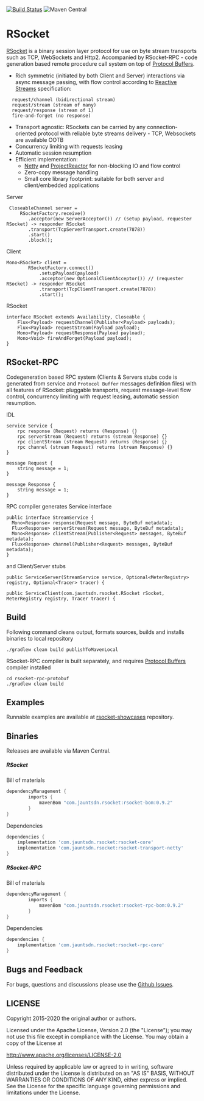 [![Build Status](https://travis-ci.org/jauntsdn/rsocket.svg?branch=develop)](https://travis-ci.org/jauntsdn/rsocket) ![Maven Central](https://img.shields.io/maven-central/v/com.jauntsdn.rsocket/rsocket-core)

# RSocket

[RSocket](https://rsocket.io) is a binary session layer protocol for use on byte stream transports such as TCP, WebSockets and Http2.
 Accompanied by RSocket-RPC - code generation based remote procedure call system on top of [Protocol Buffers](https://developers.google.com/protocol-buffers).
* Rich symmetric (initiated by both Client and Server) interactions via async message passing, with flow control according to [Reactive Streams](https://github.com/reactive-streams/reactive-streams-jvm) specification:
```
  request/channel (bidirectional stream)  
  request/stream (stream of many)  
  request/response (stream of 1)  
  fire-and-forget (no response)  
```
* Transport agnostic: RSockets can be carried by any connection-oriented protocol with reliable byte streams delivery - TCP, Websockets are available OOTB 
* Concurrency limiting with requests leasing
* Automatic session resumption
* Efficient implementation:
    * [Netty](https://github.com/netty/netty) and [ProjectReactor](https://github.com/reactor/reactor-core) for non-blocking IO and flow control
    * Zero-copy message handling
    * Small core library footprint: suitable for both server and client/embedded applications
    
Server
```
 CloseableChannel server = 
     RSocketFactory.receive()
        .acceptor(new ServerAcceptor()) // (setup payload, requester RSocket) -> responder RSocket
        .transport(TcpServerTransport.create(7878))
        .start()
        .block();
```

Client
```
Mono<RSocket> client =
        RSocketFactory.connect()
            .setupPayload(payload)
            .acceptor(new OptionalClientAcceptor()) // (requester RSocket) -> responder RSocket 
            .transport(TcpClientTransport.create(7878))
            .start();
```

RSocket 
```
interface RSocket extends Availability, Closeable {
    Flux<Payload> requestChannel(Publisher<Payload> payloads);
    Flux<Payload> requestStream(Payload payload);
    Mono<Payload> requestResponse(Payload payload);
    Mono<Void> fireAndForget(Payload payload);
}
```

## RSocket-RPC

Codegeneration based RPC system (Clients & Servers stubs code is generated from service and `Protocol Buffer` messages definition files) 
with all features of RSocket: pluggable transports, request message-level flow control,
concurrency limiting with request leasing, automatic session resumption.   

IDL
```
service Service {
    rpc response (Request) returns (Response) {}
    rpc serverStream (Request) returns (stream Response) {}
    rpc clientStream (stream Request) returns (Response) {}
    rpc channel (stream Request) returns (stream Response) {}
}

message Request {
    string message = 1;
}

message Response {
    string message = 1;
}
```

RPC compiler generates Service interface
```
public interface StreamService {
  Mono<Response> response(Request message, ByteBuf metadata);
  Flux<Response> serverStream(Request message, ByteBuf metadata);
  Mono<Response> clientStream(Publisher<Request> messages, ByteBuf metadata);
  Flux<Response> channel(Publisher<Request> messages, ByteBuf metadata);
}
```
and Client/Server stubs
```
public ServiceServer(StreamService service, Optional<MeterRegistry> registry, Optional<Tracer> tracer) {

public ServiceClient(com.jauntsdn.rsocket.RSocket rSocket, MeterRegistry registry, Tracer tracer) {
```

## Build

Following command cleans output, formats sources, builds and installs binaries to local repository 
```
./gradlew clean build publishToMavenLocal
```

RSocket-RPC compiler is built separately, and requires [Protocol Buffers](https://github.com/grpc/grpc-java/blob/master/COMPILING.md#how-to-build-code-generation-plugin) compiler installed
```
cd rsocket-rpc-protobuf
./gradlew clean build
```
## Examples 

Runnable examples are available at [rsocket-showcases](https://github.com/jauntsdn/rsocket-showcases) repository.

## Binaries

Releases are available via Maven Central.

##### RSocket

Bill of materials
```groovy
dependencyManagement {
        imports {
            mavenBom "com.jauntsdn.rsocket:rsocket-bom:0.9.2"
        }
}
```
Dependencies

```groovy
dependencies {
    implementation 'com.jauntsdn.rsocket:rsocket-core'
    implementation 'com.jauntsdn.rsocket:rsocket-transport-netty'
}
```

##### RSocket-RPC

Bill of materials
```groovy
dependencyManagement {
        imports {
            mavenBom "com.jauntsdn.rsocket:rsocket-rpc-bom:0.9.2"
        }
}
```
Dependencies

```groovy
dependencies {
    implementation 'com.jauntsdn.rsocket:rsocket-rpc-core'
}
```

## Bugs and Feedback

For bugs, questions and discussions please use the [Github Issues](https://github.com/jauntsdn/rsocket/issues).

## LICENSE

Copyright 2015-2020 the original author or authors.

Licensed under the Apache License, Version 2.0 (the "License");
you may not use this file except in compliance with the License.
You may obtain a copy of the License at

http://www.apache.org/licenses/LICENSE-2.0

Unless required by applicable law or agreed to in writing, software
distributed under the License is distributed on an "AS IS" BASIS,
WITHOUT WARRANTIES OR CONDITIONS OF ANY KIND, either express or implied.
See the License for the specific language governing permissions and
limitations under the License.
